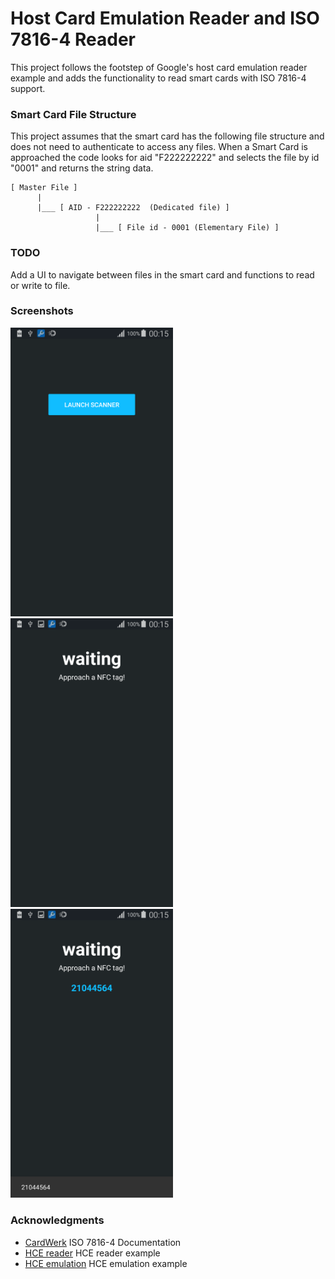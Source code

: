 # Host Card Emulation Reader and ISO 7816-4 Reader

This project follows the footstep of Google's host card emulation reader example and adds the functionality to read smart cards with
ISO 7816-4 support.

### Smart Card File Structure

This project assumes that the smart card has the following file structure and does not need to authenticate to access any files.
When a Smart Card is approached the code looks for aid "F222222222" and selects the file by id "0001" and returns the string data.

```
[ Master File ]
      |
      |___ [ AID - F222222222  (Dedicated file) ]
                   |
                   |___ [ File id - 0001 (Elementary File) ]

```

### TODO
 
Add a UI to navigate between files in the smart card and functions to read or write to file.

### Screenshots

<p>
<img  width="260px" src="/docs/menu.png">
<img  width="260px" src="/docs/scaning.png">
<img  width="260px" src="/docs/discovered.png">
</p>

### Acknowledgments

* [CardWerk](http://www.cardwerk.com/smartcards/smartcard_standard_ISO7816-4.aspx) ISO 7816-4 Documentation 
* [HCE reader](https://developer.android.com/samples/CardReader/index.html) HCE reader example
* [HCE emulation](https://developer.android.com/samples/CardEmulation/index.html) HCE emulation example
